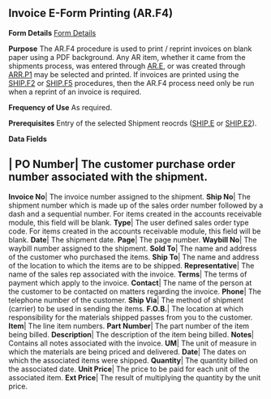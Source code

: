## Invoice E-Form Printing (AR.F4)
<PageHeader />

**Form Details**
[Form Details](../AR-F4-1/README.md)

**Purpose**
The AR.F4 procedure is used to print / reprint invoices on blank paper using a
PDF background. Any AR item, whether it came from the shipments process, was
entered through [AR.E](../AR-E/README.md), or was created through [ARR.P1](../ARR-P1/README.md)
may be selected and printed. If invoices are printed using the
[SHIP.F2](../SHIP-F2/README.md) or [SHIP.F5](../SHIP-F5/README.md) procedures, then the AR.F4
process need only be run when a reprint of an invoice is required.

**Frequency of Use**
As required.

**Prerequisites**
Entry of the selected Shipment reocrds ([SHIP.E](../SHIP-E/README.md) or
[SHIP.E2](../SHIP-E2/README.md)).

**Data Fields**

| **PO Number**|  The customer purchase order number associated with the
shipment.
-  
**Invoice No**|  The invoice number assigned to the shipment.
**Ship No**|  The shipment number which is made up of the sales order number
followed by a dash and a sequential number. For items created in the accounts
receivable module, this field will be blank.
**Type**|  The user defined sales order type code. For items created in the
accounts receivable module, this field will be blank.
**Date**|  The shipment date.
**Page**|  The page number.
**Waybill No**|  The waybill number assigned to the shipment.
**Sold To**|  The name and address of the customer who purchased the items.
**Ship To**|  The name and address of the location to which the items are to
be shipped.
**Representative**|  The name of the sales rep associated with the invoice.
**Terms**|  The terms of payment which apply to the invoice.
**Contact**|  The name of the person at the customer to be contacted on
matters regarding the invoice.
**Phone**|  The telephone number of the customer.
**Ship Via**|  The method of shipment (carrier) to be used in sending the
items.
**F.O.B.**|  The location at which responsibility for the materials shipped
passes from you to the customer.
**Item**|  The line item numbers.
**Part Number**|  The part number of the item being billed.
**Description**|  The description of the item being billed.
**Notes**|  Contains all notes associated with the invoice.
**UM**|  The unit of measure in which the materials are being priced and
delivered.
**Date**|  The dates on which the associated items were shipped.
**Quantity**|  The quantity billed on the associated date.
**Unit Price**|  The price to be paid for each unit of the associated item.
**Ext Price**|  The result of multiplying the quantity by the unit price.

<badge text= "Version 8.10.57 " vertical="middle" />

<PageFooter />
